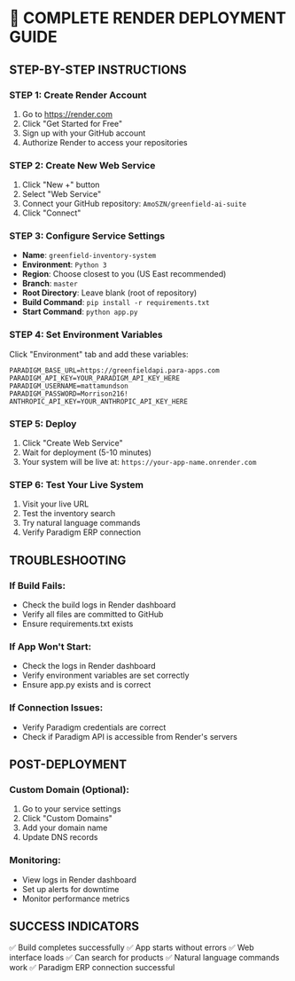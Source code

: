 # 🚀 **COMPLETE RENDER DEPLOYMENT GUIDE**

## **STEP-BY-STEP INSTRUCTIONS**

### **STEP 1: Create Render Account**
1. Go to https://render.com
2. Click "Get Started for Free"
3. Sign up with your GitHub account
4. Authorize Render to access your repositories

### **STEP 2: Create New Web Service**
1. Click "New +" button
2. Select "Web Service"
3. Connect your GitHub repository: `AmoSZN/greenfield-ai-suite`
4. Click "Connect"

### **STEP 3: Configure Service Settings**
- **Name**: `greenfield-inventory-system`
- **Environment**: `Python 3`
- **Region**: Choose closest to you (US East recommended)
- **Branch**: `master`
- **Root Directory**: Leave blank (root of repository)
- **Build Command**: `pip install -r requirements.txt`
- **Start Command**: `python app.py`

### **STEP 4: Set Environment Variables**
Click "Environment" tab and add these variables:

```
PARADIGM_BASE_URL=https://greenfieldapi.para-apps.com
PARADIGM_API_KEY=YOUR_PARADIGM_API_KEY_HERE
PARADIGM_USERNAME=mattamundson
PARADIGM_PASSWORD=Morrison216!
ANTHROPIC_API_KEY=YOUR_ANTHROPIC_API_KEY_HERE
```

### **STEP 5: Deploy**
1. Click "Create Web Service"
2. Wait for deployment (5-10 minutes)
3. Your system will be live at: `https://your-app-name.onrender.com`

### **STEP 6: Test Your Live System**
1. Visit your live URL
2. Test the inventory search
3. Try natural language commands
4. Verify Paradigm ERP connection

## **TROUBLESHOOTING**

### **If Build Fails:**
- Check the build logs in Render dashboard
- Verify all files are committed to GitHub
- Ensure requirements.txt exists

### **If App Won't Start:**
- Check the logs in Render dashboard
- Verify environment variables are set correctly
- Ensure app.py exists and is correct

### **If Connection Issues:**
- Verify Paradigm credentials are correct
- Check if Paradigm API is accessible from Render's servers

## **POST-DEPLOYMENT**

### **Custom Domain (Optional):**
1. Go to your service settings
2. Click "Custom Domains"
3. Add your domain name
4. Update DNS records

### **Monitoring:**
- View logs in Render dashboard
- Set up alerts for downtime
- Monitor performance metrics

## **SUCCESS INDICATORS**
✅ Build completes successfully
✅ App starts without errors
✅ Web interface loads
✅ Can search for products
✅ Natural language commands work
✅ Paradigm ERP connection successful